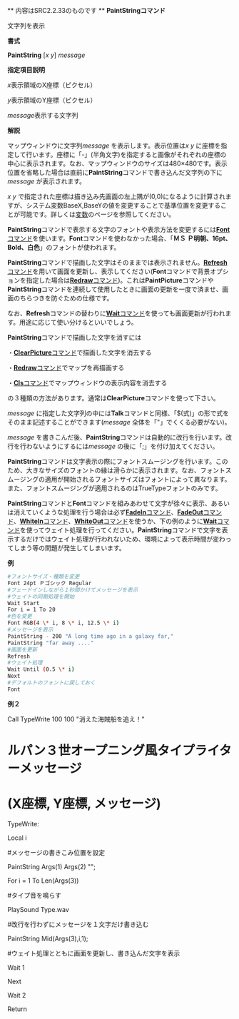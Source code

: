 ** 内容はSRC2.2.33のものです **
**PaintStringコマンド**

文字列を表示

**書式**

**PaintString** [*x y*] *message*

**指定項目説明**

*x*表示領域のX座標（ピクセル）

*y*表示領域のY座標（ピクセル）

*message*表示する文字列

**解説**

マップウィンドウに文字列*message* を表示します。表示位置は*x y* に座標を指定して行います。座標に「-」(半角文字)を指定すると画像がそれぞれの座標の中心に表示されます。なお、マップウィンドウのサイズは480×480です。表示位置を省略した場合は直前に**PaintString**コマンドで書き込んだ文字列の下に*message* が表示されます。

*x y* で指定された座標は描き込み先画面の左上隅が(0,0)になるように計算されますが、システム変数BaseX,BaseYの値を変更することで基準位置を変更することが可能です。詳しくは[変数](変数.md)のページを参照してください。

**PaintString**コマンドで表示する文字のフォントや表示方法を変更するには[**Font**コマンド](Fontコマンド.md)を使います。**Font**コマンドを使わなかった場合、「**ＭＳ Ｐ明朝、16pt、Bold、白色**」のフォントが使われます。

**PaintString**コマンドで描画した文字はそのままでは表示されません。[**Refresh**コマンド](Refreshコマンド.md)を用いて画面を更新し、表示してください(**Font**コマンドで背景オプションを指定した場合は[**Redraw**コマンド](Redrawコマンド.md))。これは**PaintPicture**コマンドや**PaintString**コマンドを連続して使用したときに画面の更新を一度で済ませ、画面のちらつきを防ぐための仕様です。

なお、**Refresh**コマンドの替わりに[**Wait**コマンド](Waitコマンド.md)を使っても画面更新が行われます。用途に応じて使い分けるといいでしょう。

**PaintString**コマンドで描画した文字を消すには

・[**ClearPicture**コマンド](ClearPictureコマンド.md)で描画した文字を消去する

・[**Redraw**コマンド](Redrawコマンド.md)でマップを再描画する

・[**Cls**コマンド](Clsコマンド.md)でマップウィンドウの表示内容を消去する

の３種類の方法があります。通常は**ClearPicture**コマンドを使って下さい。

*message* に指定した文字列の中には**Talk**コマンドと同様、「$(式)」の形で式をそのまま記述することができます(*message* 全体を「"」でくくる必要がない)。

*message* を書きこんだ後、**PaintString**コマンドは自動的に改行を行います。改行を行わないようにするには*message* の後に「;」を付け加えてください。

**PaintString**コマンドは文字表示の際にフォントスムージングを行います。このため、大きなサイズのフォントの縁は滑らかに表示されます。なお、フォントスムージングの適用が開始されるフォントサイズはフォントによって異なります。また、フォントスムージングが適用されるのはTrueTypeフォントのみです。

**PaintString**コマンドと**Font**コマンドを組みあわせて文字が徐々に表示、あるいは消えていくような処理を行う場合は必ず[**FadeIn**コマンド](FadeInコマンド.md)、[**FadeOut**コマンド](FadeOutコマンド.md)、[**WhiteIn**コマンド](WhiteInコマンド.md)、[**WhiteOut**コマンド](WhiteOutコマンド.md)を使うか、下の例のように[**Wait**コマンド](Waitコマンド.md)を使ってウェイト処理を行ってください。**PaintString**コマンドで文字を表示するだけではウェイト処理が行われないため、環境によって表示時間が変わってしまう等の問題が発生してしまいます。

**例**
```sh
#フォントサイズ・種類を変更
Font 24pt Ｐゴシック Regular
#フェードインしながら１秒間かけてメッセージを表示
#ウェイトの同期処理を開始
Wait Start
For i = 1 To 20
#色を変更
Font RGB(4 \* i, 8 \* i, 12.5 \* i)
#メッセージを表示
PaintString - 200 "A long time ago in a galaxy far,"
PaintString "far away ...."
#画面を更新
Refresh
#ウェイト処理
Wait Until (0.5 \* i)
Next
#デフォルトのフォントに戻しておく
Font
```

**例２**

Call TypeWrite 100 100 "消えた海賊船を追え！"

# ルパン３世オープニング風タイプライターメッセージ

# (X座標, Y座標, メッセージ)

TypeWrite:

Local i

#メッセージの書きこみ位置を設定

PaintString Args(1) Args(2) "";

For i = 1 To Len(Args(3))

#タイプ音を鳴らす

PlaySound Type.wav

#改行を行わずにメッセージを１文字だけ書き込む

PaintString Mid(Args(3),i,1);

#ウェイト処理とともに画面を更新し、書き込んだ文字を表示

Wait 1

Next

Wait 2

Return
